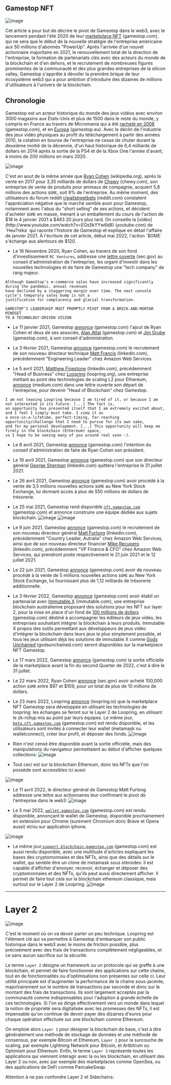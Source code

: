 ## Gamestop NFT
![image](https://miro.medium.com/max/1400/1*pFgkZ2x4VC1dlLxwHGo0Xw.png)

Cet article a pour but de décrire le pivot de Gamestop dans le web3, avec le lancement pendant l'été 2020 de leur [marketplace NFT](https://nft.gamestop.com/) (gamestop.com), 
qui ne sera que le début de la nouvelle stratégie de l'entreprise américaine aux 50 millions d'abonnés "PowerUp".
Après l'arrivée d'un nouvel actionnaire majoritaire en 2021, le renouvellement total de la direction de l'entreprise, 
la formation de partenariats clés avec des acteurs du monde de la blockchain et d'en dehors, et le recrutement 
de nombreuses figures prominentes de la communauté et des plus grandes entreprises de la silicon valley, 
Gamestop s'apprête à dévoiler la première brique de leur écosystème web3 qui a pour ambition d'introduire des dizaines 
de millions d'utilisateurs à l'univers de la blockchain.


## Chronologie

Gamestop est un acteur historique du monde des jeux vidéos avec environ 3000 magasins aux États-Unis et plus de 1500 dans
le reste du monde, y compris en France au travers de Micromania qui a été [racheté en 2008](https://news.gamestop.com/news-releases/news-release-details/gamestop-acquires-micromania-frances-leading-video-game-retailer) (gamestop.com),
et en [Europe](https://www.gamestop.eu/) (gamestop.eu). Avec le déclin de l'industrie des jeux vidéo physiques au profit
du téléchargement à partir des années 2010, la cotation en bourse de l'entreprise ne cesse de chuter durant la deuxième
moitié de la décennie, d'un haut historique de 6,4 milliards de dollars en 2014 après la sortie de la PS4 et de la 
Xbox One l'année d'avant, à moins de 200 millions en mars 2020.

![image](https://user-images.githubusercontent.com/105051534/167128840-6529b567-f9fa-42d9-9938-10f4e135650b.png)

C'est en aout de la même année que [Ryan Cohen](https://en.wikipedia.org/wiki/Ryan_Cohen) (wikipedia.org), après 
la vente en 2017 pour 3,35 milliards de dollars de [Chewy](https://www.chewy.com/) (chewy.com), son entreprise de vente de
produits pour animaux de compagnie, acquiert 5,8 millions des actions `$GME`, soit 9% de l'entreprise. Au même moment, 
des utilisateurs du forum reddit [r/wallstreetbets](https://www.reddit.com/r/wallstreetbets/) (reddit.com) constatent
l'appréciation négative que le marché semble avoir pour Gamestop, notamment avec l'abus du "short selling" de ses
actions, et décident d'acheter `$GME` en masse, menant à un emballement du cours de l'action de $18 le 4 janvier 2021 à
$483 20 jours plus tard. On conseille la [vidéo](http://www.youtube.com/watch?v=EGs5kYYw6d8) (youtube.com) 
de `Heu?reka` qui raconte l'histoire de Gamestop et explique en détail l'affaire de janvier 2021. À l'écriture de cet
article, début mai 2022, l'action `$GME` s'échange aux alentours de $120.

- Le 16 Novembre 2020, Ryan Cohen, au travers de son fond d'investissement `RC Ventures`, addresse une [lettre ouverte](https://www.sec.gov/Archives/edgar/data/1326380/000101359420000821/rc13da3-111620.pdf) (sec.gov)
au conseil d'administration de l'entreprise, les urgant d'investir dans les nouvelles technologies et de faire de 
Gamestop une "tech company" de rang majeur. 

```
Although GameStop’s e-commerce sales have increased significantly during the pandemic, annual revenues
have declined by a staggering margin over time. The next console cycle’s temporary sales bump is not a
justification for complacency and glacial transformation.

GAMESTOP’S LEADERSHIP MUST PROMPTLY PIVOT FROM A BRICK-AND-MORTAR MINDSET
TO A TECHNOLOGY-DRIVEN VISION
```

- Le 11 janvier 2021, Gamestop [annonce](https://news.gamestop.com/news-releases/news-release-details/gamestop-announces-additional-board-refreshment-accelerate) (gamestop.com)
l'ajout de Ryan Cohen et deux de ses associés, [Alan Attal](https://investor.gamestop.com/board-member/alan-attal) (gamestop.com)
et [Jim Grube](https://investor.gamestop.com/board-member/jim-grube) (gamestop.com), à son conseil d'administration.

- Le 3 février 2021, Gamestop [annonce](https://news.gamestop.com/news-releases/news-release-details/gamestop-appoints-chief-technology-officer) (gamestop.com)
le recrutement de son nouveau directeur technique [Matt Francis](https://www.linkedin.com/in/mattfrancis/) (linkedin.com),
précédemment "Engineering Leader" chez Amazon Web Services.

- Le 5 avril 2021, [Matthew Finestone](https://www.linkedin.com/in/matthew-finestone-7bb8ba51) (linkedin.com), précédemment
"Head of Business" chez [Loopring](https://loopring.org/#/) (loopring.org), une entreprise mettant au point des technologies 
de scaling L2 pour Ethereum, [annonce](https://matthewfinestone.medium.com/thank-you-loopring-16993766c200) (medium.com) 
dans une lettre ouverte son départ de l'entreprise, pour devenir "Head of Blockchain" chez Gamestop.

```
I am not leaving Loopring because I am tired of it, or because I am not interested in its future. [...] The fact is, 
an opportunity has presented itself that I am extremely excited about, and I feel I simply must take. I view it as 
a once-in-a-lifetime, perfect-timing, far-reaching opportunity/challenge that I need to pursue for its own sake, 
and for my personal development. [...] This opportunity will keep me firmly in the blockchain (Ethereum) space,
so I hope to be seeing many of you around real soon :).
```

- Le 8 avril 2021, Gamestop [annonce](https://news.gamestop.com/news-releases/news-release-details/gamestop-announces-slate-director-candidates-2021-annual-meeting) (gamestop.com)
l'intention du conseil d'administration de faire de Ryan Cohen son président.

- Le 19 avril 2021, Gamestop [annonce](https://news.gamestop.com/news-releases/news-release-details/gamestop-announces-chief-executive-officer-succession-plan) (gamestop.com)
que son directeur général [George Sherman](https://www.linkedin.com/in/georgesherman/) (linkedin.com) quittera l'entreprise le 31 juillet 2021.

- Le 26 avril 2021, Gamestop [annonce](https://news.gamestop.com/news-releases/news-release-details/gamestop-completes-market-equity-offering-program) (gamestop.com)
avoir procédé à la vente de 3,5 millions nouvelles actions `$GME` au New York Stock Exchange, lui donnant accès à plus de
550 millions de dollars de trésorerie.

- Le 25 mai 2021, Gamestop rend disponible [`nft.gamestop.com`](https://nft.gamestop.com/) (gamestop.com) et annonce
construire une équipe dédiée aux sujets blockchain.
![image](https://gmedd.com/wp-content/uploads/2021/05/gmenfts.png) ![image](https://gmedd.com/wp-content/uploads/2021/05/GMEnfts1-1.png)

- Le 9 juin 2021, Gamestop [annonce](https://news.gamestop.com/news-releases/news-release-details/gamestop-announces-appointments-chief-executive-officer-and) (gamestop.com)
le recrutement de son nouveau directeur général [Matt Furlong](https://www.linkedin.com/in/matt-furlong-/) (linkedin.com),
précédemment "Country Leader, Autralia" chez Amazon Web Services, ainsi que de son nouveau directeur financier 
[Mike Recupero](https://www.linkedin.com/in/mike-recupero-580741/) (linkedin.com), précédemment "VP Finance & CFO" chez
Amazon Web Services, qui prendront poste respectivement le 21 juin 2021 et le 12 juillet 2021.

- Le 22 juin 2021, Gamestop [annonce](https://news.gamestop.com/news-releases/news-release-details/gamestop-completes-market-equity-offering-program-0) (gamestop.com)
avoir de nouveau procédé à la vente de 5 millions nouvelles actions `$GME` au New York Stock Exchange, lui fournissant plus de
1,12 milliards de trésorerie additionnelle.

- Le 3 février 2022, Gamestop [annonce](https://news.gamestop.com/news-releases/news-release-details/gamestop-forms-partnership-immutable-x) (gamestop.com)
avoir établi un partenariat avec [Immutable X](https://www.immutable.com/) (immutable.com), une entreprise blockchain 
australienne proposant des solutions pour les NFT sur layer 2, pour la mise en place d'un fond de [100 millions de dollars](https://imxgrant.nft.gamestop.com/) (gamestop.com) déstiné à accompagner les éditeurs de jeux vidéo,
les entreprises souhaitant intégrer la blockchain à leurs produits. Immutable X propos des outils permettant aux 
développeurs de jeux vidéo d'intégrer la blockchain dans leurs jeux le plus simplement possible, et tous
les jeux utilisant déjà les solutions de immutable X comme [Gods Unchained](https://godsunchained.com/) (godsunchained.com)
seront disponibles sur la marketplace NFT Gamestop.

- Le 17 mars 2022, Gamestop [annonce](https://news.gamestop.com/news-releases/news-release-details/gamestop-reports-fourth-quarter-and-fiscal-year-2021-results) (gamestop.com)
la sortie officielle de la marketplace avant la fin du second Quarter de 2022, c'est à dire le 31 juillet.

- Le 22 mars 2022, Ryan Cohen [annonce](https://www.sec.gov/Archives/edgar/data/0001822844/000092189522000946/sc13da612128005_03222022.htm) (sec.gov)
avoir acheté 100,000 action `$GME` entre $97 et $109, pour un total de plus de 10 millions de dollars.

- Le 23 mars 2022, Loopring [annonce](https://medium.loopring.io/gamestop-nft-marketplace-powered-by-loopring-l2-6cdb9289d937) (loopring.io)
que la marketplace NFT Gamestop sera développée en utilisant les technologies de loopring: les échanges se feront sur 
le Layer 2 de Loopring, en utilisant le zk-rollup mis au point par leurs équipes. Le même jour, [`beta.nft.gamestop.com`](https://beta.nft.gamestop.com/) (gamestop.com)
est rendu disponible, et les utilisateurs sont invités à connecter leur wallet (metamask ou walletconnect), 
créer leur profil, et déposer des fonds.
![image](https://gmedd.com/wp-content/uploads/2022/03/gamestopnftprofile-1536x578.png)


- Rien n'est censé être disponible avant la sortie officielle, mais des manipulations du navigateur permettaient au 
début d'afficher quelques collections:
![image](https://gmedd.com/wp-content/uploads/2022/03/gmenftmarketplaceexplore-2048x1954.png)


- Tout ceci est sur la blockchain Ethereum, donc les NFTs que l'on possède sont accessibles ici aussi

![image](https://user-images.githubusercontent.com/105051534/167162783-744283ee-e0ec-4ff5-bec2-b01004aa6e56.png)

- Le 11 avril 2022, le directeur général de Gamestop Matt Furlong addresse une lettre aux actionnaires leur confirmant le 
pivot de l'entreprise dans le web3:
![image](https://gmedd.com/wp-content/uploads/2022/04/2022letterfromfurlong-1536x1094.png)

- Le 5 mai 2022, [`wallet.gamestop.com`](https://wallet.gamestop.com/) (gamestop.com) est rendu disponible, annonçant le
wallet de Gamestop, disponible prochainement en extension pour Chrome (surement Chromium donc Brave et Opera aussi) 
et/ou sur application iphone. 

![image](https://user-images.githubusercontent.com/105051534/168154102-d02d3b35-ecbd-41fc-9545-13e2e2b2e004.png)


- Le même jour,[`support.blockchain.gamestop.com`](https://support.blockchain.gamestop.com/hc/en-us) (gamestop.com)
est aussi rendu disponible, avec une multitude d'articles expliquant les bases des cryptomonnaies et des NFTs, ainsi que des
détails sur le wallet, qui semble être un clone de metamask sous stéroides: il est capable d'afficher d'envoyer, 
recevoir, échanger et déposer des cryptomonnaies et des NFTs, qu'ils peut aussi directement afficher. Il permet de faire
tout cela sur la blockchain ethereum classique, mais surtout sur le Layer 2 de Loopring.
![image](https://support.blockchain.gamestop.com/hc/article_attachments/5558780066579/send_on_l1.gif)

---
# Layer 2
![image](https://bitscrunch.com/wp-content/uploads/2022/03/image2.jpg)

C'est le moment où on va devoir parler un peu technique. Loopring est l'élément clé qui va permettre à Gamestop
d'embarquer son public historique dans le web3 avec le moins de friction possible, plus précisément avec des frais
de transactions complètement négligeables, et ce sans aucun sacrifice sur la sécurité.

Le terme `Layer 2` désigne un framework ou un protocole qui se greffe à une blockchain, et permet de faire fonctionner
des applications sur cette chaine, tout en de fonctionnalités ou d'optimisations non présentes sur celle ci. Leur utilité principale
est d'augmenter la performance de la chaine sous-jacente, majorirairement sur le nombre de transactions par seconde et
donc sur le montant des frais de transactions. Ils sont largement acceptés par la communauté comme indispensables pour
l'adoption à grande échelle de ces technologies. Si l'on se dirige effectivement vers un monde dans lequel la notion
de propriété sera digitalisée avec les promesses des NFTs, il est impensable qu'on continue de devoir payer des dizaines
d'euros pour chaque opération effectuée sur une blockchain comme Ethereum.

On emploie alors `Layer 1` pour désigner la blockchain de base, c'est à dire généralement une méthode de stockage de données
et une méthode de consensus, par exemple Bitcoin et Ethereum, `Layer 2` pour la surcouche de scaling, par exemple
Lightning Network pour Bitcoin, et Artbitrum ou Optimism pour Ethereum. Enfin, le terme `Layer 3` représente toutes les applications
qui viennent intéragir avec la ou les blockchain, en utilisant des Layer 2 ou non, avec par exemple des marketplaces
comme OpenSea, ou des applications de DeFi comme PancakeSwap.

Attention à ne pas confondre Layer 2 et Sidechains: 
